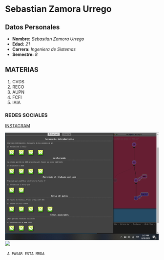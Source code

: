 # Sebastian Zamora Urrego

## Datos Personales

> 
  * **Nombre:** _Sebastian Zamora Urrego_
  * **Edad:** _21_
  * **Carrera:** _Ingeniera de Sistemas_
  * **Semestre:** _8_
>

## MATERIAS
   1. CVDS
   2. RECO
   3. AUPN
   4. FCFI
   5. IAIA

### REDES SOCIALES
   [INSTAGRAM](https://instagram.com/sebzaur?igshid=MmU2YjMzNjRlOQ==)


![](principal.png)
![](repositorio.png)


```
 A PASAR ESTA MRDA
```
